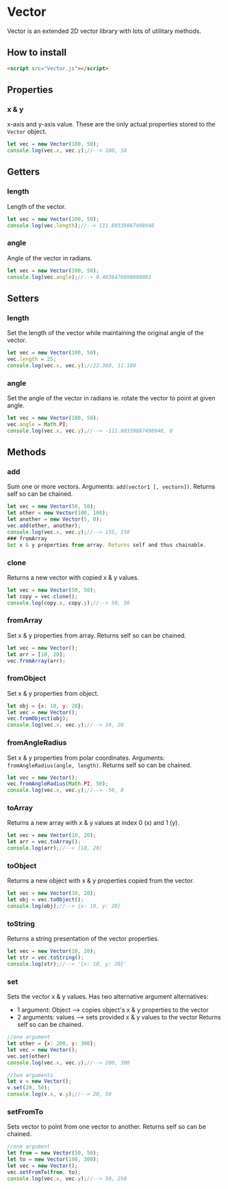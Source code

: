# Vector
Vector is an extended 2D vector library with lots of utilitary methods.
## How to install
```html
<script src="Vector.js"></script>
```
## Properties
### x & y
x-axis and y-axis value. These are the only actual properties stored to the `Vector` object.
```javascript
let vec = new Vector(100, 50);
console.log(vec.x, vec.y);//--> 100, 50
```
## Getters
### length
Length of the vector.
```javascript
let vec = new Vector(100, 50);
console.log(vec.length);//--> 111.80339887498948
```
### angle
Angle of the vector in radians.
```javascript
let vec = new Vector(100, 50);
console.log(vec.angle);//--> 0.4636476090008061
```
## Setters
### length
Set the length of the vector while maintaining the original angle of the vector.
```javascript
let vec = new Vector(100, 50);
vec.length = 25;
console.log(vec.x, vec.y);//22.360, 11.180
```
### angle
Set the angle of the vector in radians ie. rotate the vector to point at given angle.
```javascript
let vec = new Vector(100, 50);
vec.angle = Math.PI;
console.log(vec.x, vec.y);//--> -111.80339887498948, 0
```
## Methods
### add
Sum one or more vectors. Arguments: `add(vector1 [, vectorn])`. Returns self so can be chained.
```javascript
let vec = new Vector(50, 50);
let other = new Vector(100, 100);
let another = new Vector(5, 0);
vec.add(other, another);
console.log(vec.x, vec.y);//--> 155, 150
### fromArray
Set x & y properties from array. Returns self and thus chainable.
```
### clone
Returns a new vector with copied x & y values.
```javascript
let vec = new Vector(50, 50);
let copy = vec.clone();
console.log(copy.x, copy.y);//--> 50, 50
```
### fromArray
Set x & y properties from array. Returns self so can be chained.
```javascript
let vec = new Vector();
let arr = [10, 20];
vec.fromArray(arr);
```
### fromObject
Set x & y properties from object.
```javascript
let obj = {x: 10, y: 20};
let vec = new Vector();
vec.fromObject(obj);
console.log(vec.x, vec.y);//--> 10, 20
```
### fromAngleRadius
Set x & y properties from polar coordinates. Arguments: `fromAngleRadius(angle, length)`. Returns self so can be chained.
```javascript
let vec = new Vector();
vec.fromAngleRadius(Math.PI, 50);
console.log(vec.x, vec.y);//--> -50, 0
```
### toArray
Returns a new array with x & y values at index 0 (x) and 1 (y).
```javascript
let vec = new Vector(10, 20);
let arr = vec.toArray();
console.log(arr);//--> [10, 20]
```
### toObject
Returns a new object with x & y properties copied from the vector.
```javascript
let vec = new Vector(10, 20);
let obj = vec.toObject();
console.log(obj);//--> {x: 10, y: 20}
```
### toString
Returns a string presentation of the vector properties.
```javascript
let vec = new Vector(10, 20);
let str = vec.toString();
console.log(str);//--> '{x: 10, y: 20}'
```
### set
Sets the vector x & y values. Has two alternative argument alternatives:
* 1 argument: Object --> copies object's x & y properties to the vector
* 2 arguments: values --> sets provided x & y values to the vector
Returns self so can be chained.
```javascript
//one argument
let other = {x: 200, y: 300};
let vec = new Vector();
vec.set(other)
console.log(vec.x, vec.y);//--> 200, 300

//two arguments
let v = new Vector();
v.set(20, 50);
console.log(v.x, v.y);//--> 20, 50
```
### setFromTo
Sets vector to point from one vector to another. Returns self so can be chained.
```javascript
//one argument
let from = new Vector(50, 50);
let to = new Vector(100, 300);
let vec = new Vector();
vec.setFromTo(from, to);
console.log(vec.x, vec.y);//--> 50, 250
```

